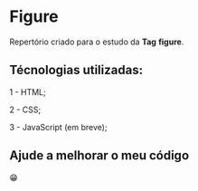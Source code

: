 # Figure

Repertório criado para o estudo da <strong>Tag</strong> <strong>figure</strong>.

## Técnologias utilizadas:

1 - HTML;

2 - CSS;

3 - JavaScript (em breve);

## Ajude a melhorar o meu código

😁
